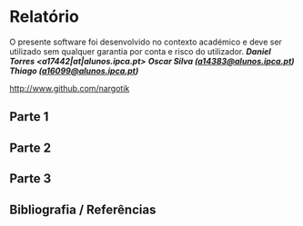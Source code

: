 # Relatório
O presente software foi desenvolvido no contexto académico e deve ser utilizado sem qualquer garantia por conta e risco do utilizador.
___Daniel Torres <a17442|at|alunos.ipca.pt>___
___Oscar Silva (<a14383@alunos.ipca.pt>)___
___Thiago (<a16099@alunos.ipca.pt>)___

http://www.github.com/nargotik
## Parte 1


## Parte 2

## Parte 3

## Bibliografia / Referências


